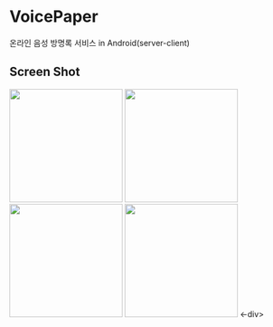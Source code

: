 # VoicePaper
온라인 음성 방명록 서비스 in Android(server-client)

Screen Shot
------------

<div>
<img width="200" src="https://user-images.githubusercontent.com/45632773/73134429-c6473f80-4079-11ea-8a17-a0618d4ead07.png">
<img width="200" src="https://user-images.githubusercontent.com/45632773/73134431-ce06e400-4079-11ea-8592-41561dc7531a.png">
<img width="200" src="https://user-images.githubusercontent.com/45632773/73134434-d52df200-4079-11ea-8f2d-acbc9590f831.png">
<img width="200" src="https://user-images.githubusercontent.com/45632773/73134439-e414a480-4079-11ea-85c1-b9ad8f011bec.png">  
<-div>
